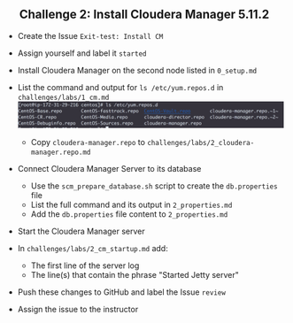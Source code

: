 ## <center> Challenge 2: Install Cloudera Manager 5.11.2

* Create the Issue `Exit-test: Install CM`
* Assign yourself and label it `started`
* Install Cloudera Manager on the second node listed in `0_setup.md`
* List the command and output for `ls /etc/yum.repos.d` in `challenges/labs/1_cm.md`
  ![CM Node Repo Dir LS](cmRepoLs.png)
  * Copy `cloudera-manager.repo` to `challenges/labs/2_cloudera-manager.repo.md`

* Connect Cloudera Manager Server to its database
  * Use the `scm_prepare_database.sh` script to create the `db.properties` file
  * List the full command and its output in `2_properties.md`
  * Add the `db.properties` file content to `2_properties.md`
* Start the Cloudera Manager server
* In `challenges/labs/2_cm_startup.md` add:
  * The first line of the server log
  * The line(s) that contain the phrase "Started Jetty server"
* Push these changes to GitHub and label the Issue `review`
* Assign the issue to the instructor
